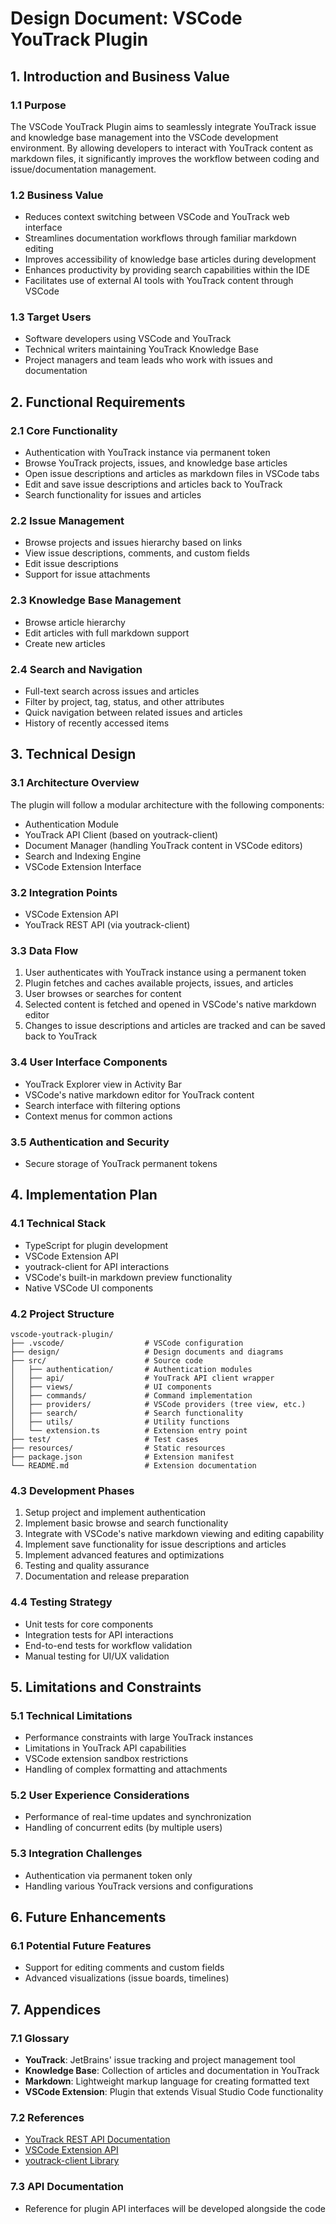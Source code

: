 # Design Document: VSCode YouTrack Plugin

## 1. Introduction and Business Value

### 1.1 Purpose
The VSCode YouTrack Plugin aims to seamlessly integrate YouTrack issue and knowledge base management into the VSCode development environment. By allowing developers to interact with YouTrack content as markdown files, it significantly improves the workflow between coding and issue/documentation management.

### 1.2 Business Value
- Reduces context switching between VSCode and YouTrack web interface
- Streamlines documentation workflows through familiar markdown editing
- Improves accessibility of knowledge base articles during development
- Enhances productivity by providing search capabilities within the IDE
- Facilitates use of external AI tools with YouTrack content through VSCode

### 1.3 Target Users
- Software developers using VSCode and YouTrack
- Technical writers maintaining YouTrack Knowledge Base
- Project managers and team leads who work with issues and documentation

## 2. Functional Requirements

### 2.1 Core Functionality
- Authentication with YouTrack instance via permanent token
- Browse YouTrack projects, issues, and knowledge base articles
- Open issue descriptions and articles as markdown files in VSCode tabs
- Edit and save issue descriptions and articles back to YouTrack
- Search functionality for issues and articles

### 2.2 Issue Management
- Browse projects and issues hierarchy based on links
- View issue descriptions, comments, and custom fields
- Edit issue descriptions
- Support for issue attachments

### 2.3 Knowledge Base Management
- Browse article hierarchy
- Edit articles with full markdown support
- Create new articles

### 2.4 Search and Navigation
- Full-text search across issues and articles
- Filter by project, tag, status, and other attributes
- Quick navigation between related issues and articles
- History of recently accessed items

## 3. Technical Design

### 3.1 Architecture Overview
The plugin will follow a modular architecture with the following components:
- Authentication Module
- YouTrack API Client (based on youtrack-client)
- Document Manager (handling YouTrack content in VSCode editors)
- Search and Indexing Engine
- VSCode Extension Interface

### 3.2 Integration Points
- VSCode Extension API
- YouTrack REST API (via youtrack-client)

### 3.3 Data Flow
1. User authenticates with YouTrack instance using a permanent token
2. Plugin fetches and caches available projects, issues, and articles
3. User browses or searches for content
4. Selected content is fetched and opened in VSCode's native markdown editor
5. Changes to issue descriptions and articles are tracked and can be saved back to YouTrack

### 3.4 User Interface Components
- YouTrack Explorer view in Activity Bar
- VSCode's native markdown editor for YouTrack content
- Search interface with filtering options
- Context menus for common actions

### 3.5 Authentication and Security
- Secure storage of YouTrack permanent tokens

## 4. Implementation Plan

### 4.1 Technical Stack
- TypeScript for plugin development
- VSCode Extension API
- youtrack-client for API interactions
- VSCode's built-in markdown preview functionality
- Native VSCode UI components

### 4.2 Project Structure
```
vscode-youtrack-plugin/
├── .vscode/                  # VSCode configuration
├── design/                   # Design documents and diagrams
├── src/                      # Source code
│   ├── authentication/       # Authentication modules
│   ├── api/                  # YouTrack API client wrapper
│   ├── views/                # UI components
│   ├── commands/             # Command implementation
│   ├── providers/            # VSCode providers (tree view, etc.)
│   ├── search/               # Search functionality
│   ├── utils/                # Utility functions
│   └── extension.ts          # Extension entry point
├── test/                     # Test cases
├── resources/                # Static resources
├── package.json              # Extension manifest
└── README.md                 # Extension documentation
```

### 4.3 Development Phases
1. Setup project and implement authentication
2. Implement basic browse and search functionality
3. Integrate with VSCode's native markdown viewing and editing capability
4. Implement save functionality for issue descriptions and articles
5. Implement advanced features and optimizations
6. Testing and quality assurance
7. Documentation and release preparation

### 4.4 Testing Strategy
- Unit tests for core components
- Integration tests for API interactions
- End-to-end tests for workflow validation
- Manual testing for UI/UX validation

## 5. Limitations and Constraints

### 5.1 Technical Limitations
- Performance constraints with large YouTrack instances
- Limitations in YouTrack API capabilities
- VSCode extension sandbox restrictions
- Handling of complex formatting and attachments

### 5.2 User Experience Considerations
- Performance of real-time updates and synchronization
- Handling of concurrent edits (by multiple users)

### 5.3 Integration Challenges
- Authentication via permanent token only
- Handling various YouTrack versions and configurations

## 6. Future Enhancements

### 6.1 Potential Future Features
- Support for editing comments and custom fields
- Advanced visualizations (issue boards, timelines)

## 7. Appendices

### 7.1 Glossary
- **YouTrack**: JetBrains' issue tracking and project management tool
- **Knowledge Base**: Collection of articles and documentation in YouTrack
- **Markdown**: Lightweight markup language for creating formatted text
- **VSCode Extension**: Plugin that extends Visual Studio Code functionality

### 7.2 References
- [YouTrack REST API Documentation](https://www.jetbrains.com/help/youtrack/devportal/api-concepts.html)
- [VSCode Extension API](https://code.visualstudio.com/api)
- [youtrack-client Library](https://github.com/udamir/youtrack-client)

### 7.3 API Documentation
- Reference for plugin API interfaces will be developed alongside the code

